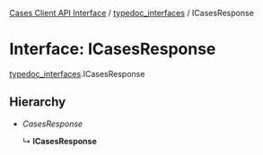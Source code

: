[Cases Client API Interface](../server_client_api.md) / [typedoc_interfaces](../modules/typedoc_interfaces.md) / ICasesResponse

# Interface: ICasesResponse

[typedoc_interfaces](../modules/typedoc_interfaces.md).ICasesResponse

## Hierarchy

- *CasesResponse*

  ↳ **ICasesResponse**
